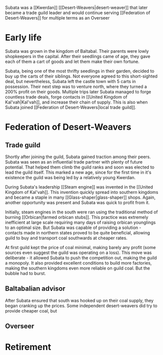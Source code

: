 Subata was a [[Kwerdan]] [[Desert-Weavers|desert-weaver]] that later became a trade guild leader and would continue serving [[Federation of Desert-Weavers]] for multiple terms as an Overseer
# Early life
Subata was grown in the kingdom of Baltabal. Their parents were lowly shopkeepers in the capital. After their seedlings came of age, they gave each of them a cart of goods and let them make their own fortune.

Subata, being one of the most thrifty seedlings in their garden, decided to buy up the carts of their siblings. Not everyone agreed to this short-sighted deal, but nevertheless, Subata left the castle town with 5 carts in possession. Their next step was to venture north, where they turned a 200% profit on their goods. Multiple trips later Subata managed to forge countless trade deals, forge contacts in [[United Kingdom of Kal'vah|Kal'vah]], and increase their chain of supply. This is also when Subata joined [[Federation of Desert-Weavers|local trade guild]].

# Federation of Desert-Weavers
## Trade guild
Shortly after joining the guild, Subata gained traction among their peers. Subata was seen as an influential trade partner with plenty of future potential. That helped them climb the guild ranks and soon was elected to lead the guild itself. This marked a new age, since for the first time in it's existence the guild was being led by a relatively young Kwerdan.

During Subata's leadership [[Steam engine]] was invented in the [[United Kingdom of Kal'vah]]. This invention quickly spread into southern kingdoms and became a staple in many [[Glass-shaper|glass-shaper]] shops. Again, another opportunity was present and Subata was quick to profit from it.

Initially, steam engines in the south were ran using the traditional method of burning [[Orbican|farmed orbican stubs]]. This practice was extremely inefficient at large scale requiring many days of raising orbican younglings to an optimal size. But Subata was capable of providing a solution - contacts made in northern states proved to be quite beneficial, allowing guild to buy and transport coal southwards at cheaper rates. 

At first guild kept the price of coal minimal, making barely any profit (some sources even suggest the guild was operating on a loss). This move was deliberate - it allowed Subata to push the competition out, making the guild a monopoly. It also provided excellent conditions to build more factories, making the southern kingdoms even more reliable on guild coal. But the bubble had to burst.

## Baltabalian advisor
After Subata ensured that south was hooked up on their coal supply, they began cranking up the prices. Some independent desert-weavers did try to provide cheaper coal, but 

## Overseer

# Retirement